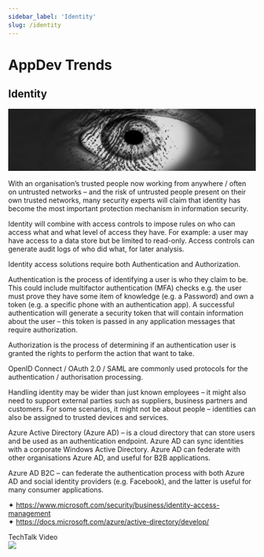 ```yaml
---
sidebar_label: 'Identity'
slug: /identity
---
```

# AppDev Trends

## Identity

![](images/14-identity.png)

With an organisation’s trusted people now working from anywhere / often on untrusted networks – and the risk of untrusted people present on their own trusted networks, many security experts will claim that identity has become the most important protection mechanism in information security.

Identity will combine with access controls to impose rules on who can access what and what level of access they have. For example: a user may have access to a data store but be limited to read-only. Access controls can generate audit logs of who did what, for later analysis.

Identity access solutions require both Authentication and Authorization.

Authentication is the process of identifying a user is who they claim to be. This could include multifactor authentication (MFA) checks e.g. the user must prove they have some item of knowledge (e.g. a Password) and own a token (e.g. a specific phone with an authentication app). A successful authentication will generate a security token that will contain information about the user – this token is passed in any application messages that require authorization. 

Authorization is the process of determining if an authentication user is granted the rights to perform the action that want to take.

OpenID Connect / OAuth 2.0 / SAML are commonly used protocols for the authentication / authorisation processing.

Handling identity may be wider than just known employees – it might also need to support external parties such as suppliers, business partners and customers. For some scenarios, it might not be about people – identities can also be assigned to trusted devices and services.

Azure Active Directory (Azure AD) – is a cloud directory that can store users and be used as an authentication endpoint. Azure AD can sync identities with a corporate Windows Active Directory.  Azure AD can federate with other organisations Azure AD, and useful for B2B applications.

Azure AD B2C – can federate the authentication process with both Azure AD and social identity providers (e.g. Facebook), and the latter is useful for many consumer applications.

&#x2726; <https://www.microsoft.com/security/business/identity-access-management>  
&#x2726; <https://docs.microsoft.com/azure/active-directory/develop/>  

TechTalk Video  
[![](https://i3.ytimg.com/vi/AE92MlnM6qw/mqdefault.jpg)](https://youtu.be/AE92MlnM6qw)
